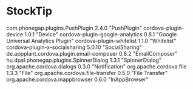 # StockTip


com.phonegap.plugins.PushPlugin 2.4.0 "PushPlugin"
cordova-plugin-device 1.0.1 "Device"
cordova-plugin-google-analytics 0.8.1 "Google Universal Analytics Plugin"
cordova-plugin-whitelist 1.1.0 "Whitelist"
cordova-plugin-x-socialsharing 5.0.10 "SocialSharing"
de.appplant.cordova.plugin.email-composer 0.8.2 "EmailComposer"
hu.dpal.phonegap.plugins.SpinnerDialog 1.3.1 "SpinnerDialog"
org.apache.cordova.dialogs 0.3.0 "Notification"
org.apache.cordova.file 1.3.3 "File"
org.apache.cordova.file-transfer 0.5.0 "File Transfer"
org.apache.cordova.inappbrowser 0.6.0 "InAppBrowser"
